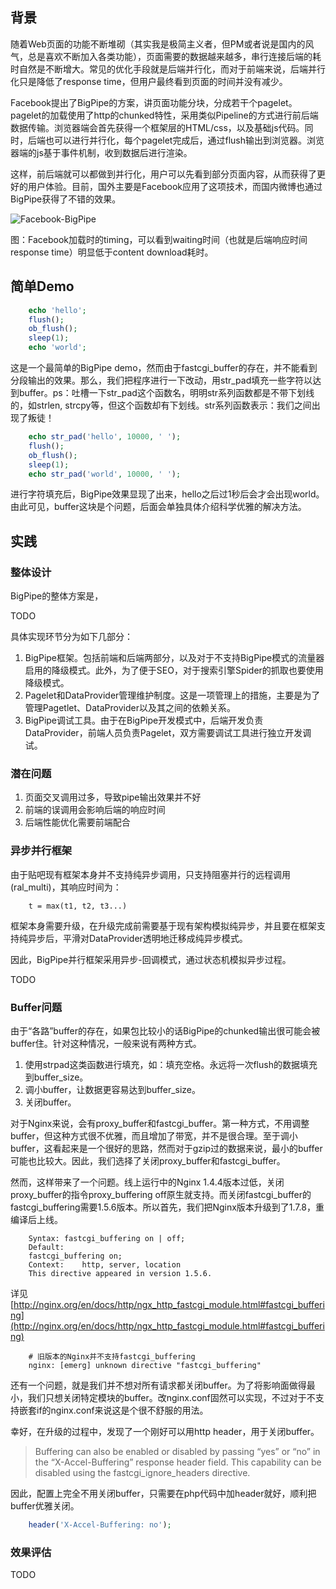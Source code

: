 ## 背景

随着Web页面的功能不断堆砌（其实我是极简主义者，但PM或者说是国内的风气，总是喜欢不断加入各类功能），页面需要的数据越来越多，串行连接后端的耗时自然是不断增大。常见的优化手段就是后端并行化，而对于前端来说，后端并行化只是降低了response time，但用户最终看到页面的时间并没有减少。

Facebook提出了BigPipe的方案，讲页面功能分块，分成若干个pagelet。pagelet的加载使用了http的chunked特性，采用类似Pipeline的方式进行前后端数据传输。浏览器端会首先获得一个框架层的HTML/css，以及基础js代码。同时，后端也可以进行并行化，每个pagelet完成后，通过flush输出到浏览器。浏览器端的js基于事件机制，收到数据后进行渲染。

这样，前后端就可以都做到并行化，用户可以先看到部分页面内容，从而获得了更好的用户体验。目前，国外主要是Facebook应用了这项技术，而国内微博也通过BigPipe获得了不错的效果。

![Facebook-BigPipe](http://crispgm.com/image/fb-bigpipe.png)

图：Facebook加载时的timing，可以看到waiting时间（也就是后端响应时间response time）明显低于content download耗时。

## 简单Demo

```php
    echo 'hello';
    flush();
    ob_flush();
    sleep(1);
    echo 'world';
```

这是一个最简单的BigPipe demo，然而由于fastcgi_buffer的存在，并不能看到分段输出的效果。那么，我们把程序进行一下改动，用str_pad填充一些字符以达到buffer。ps：吐槽一下str_pad这个函数名，明明str系列函数都是不带下划线的，如strlen, strcpy等，但这个函数却有下划线。str系列函数表示：我们之间出现了叛徒！

```php
    echo str_pad('hello', 10000, ' ');
    flush();
    ob_flush();
    sleep(1);
    echo str_pad('world', 10000, ' ');
```

进行字符填充后，BigPipe效果显现了出来，hello之后过1秒后会才会出现world。由此可见，buffer这块是个问题，后面会单独具体介绍科学优雅的解决方法。

## 实践

### 整体设计

BigPipe的整体方案是，

TODO

具体实现环节分为如下几部分：

1. BigPipe框架。包括前端和后端两部分，以及对于不支持BigPipe模式的流量器启用的降级模式。此外，为了便于SEO，对于搜索引擎Spider的抓取也要使用降级模式。
2. Pagelet和DataProvider管理维护制度。这是一项管理上的措施，主要是为了管理Pagetlet、DataProvider以及其之间的依赖关系。
3. BigPipe调试工具。由于在BigPipe开发模式中，后端开发负责DataProvider，前端人员负责Pagelet，双方需要调试工具进行独立开发调试。

### 潜在问题

1. 页面交叉调用过多，导致pipe输出效果并不好
2. 前端的误调用会影响后端的响应时间
3. 后端性能优化需要前端配合

### 异步并行框架

由于贴吧现有框架本身并不支持纯异步调用，只支持阻塞并行的远程调用(ral_multi)，其响应时间为：
```
    t = max(t1, t2, t3...)
```

框架本身需要升级，在升级完成前需要基于现有架构模拟纯异步，并且要在框架支持纯异步后，平滑对DataProvider透明地迁移成纯异步模式。

因此，BigPipe并行框架采用异步-回调模式，通过状态机模拟异步过程。

TODO

### Buffer问题

由于“各路”buffer的存在，如果包比较小的话BigPipe的chunked输出很可能会被buffer住。针对这种情况，一般来说有两种方式。

1. 使用strpad这类函数进行填充，如：填充空格。永远将一次flush的数据填充到buffer_size。
2. 调小buffer，让数据更容易达到buffer_size。
3. 关闭buffer。

对于Nginx来说，会有proxy_buffer和fastcgi_buffer。第一种方式，不用调整buffer，但这种方式很不优雅，而且增加了带宽，并不是很合理。至于调小buffer，这看起来是一个很好的思路，然而对于gzip过的数据来说，最小的buffer可能也比较大。因此，我们选择了关闭proxy_buffer和fastcgi_buffer。

然而，这样带来了一个问题。线上运行中的Nginx 1.4.4版本过低，关闭proxy_buffer的指令proxy_buffering off原生就支持。而关闭fastcgi_buffer的fastcgi_buffering需要1.5.6版本。所以首先，我们把Nginx版本升级到了1.7.8，重编译后上线。

```
    Syntax: fastcgi_buffering on | off;
    Default:    
    fastcgi_buffering on;
    Context:    http, server, location
    This directive appeared in version 1.5.6.
```

详见[http://nginx.org/en/docs/http/ngx_http_fastcgi_module.html#fastcgi_buffering](http://nginx.org/en/docs/http/ngx_http_fastcgi_module.html#fastcgi_buffering)

```
    # 旧版本的Nginx并不支持fastcgi_buffering
    nginx: [emerg] unknown directive "fastcgi_buffering"
```

还有一个问题，就是我们并不想对所有请求都关闭buffer。为了将影响面做得最小，我们只想关闭特定模块的buffer。改nginx.conf固然可以实现，不过对于不支持嵌套if的nginx.conf来说这是个很不舒服的用法。

幸好，在升级的过程中，发现了一个刚好可以用http header，用于关闭buffer。

> Buffering can also be enabled or disabled by passing “yes” or “no” in the “X-Accel-Buffering” response header field. This capability can be disabled using the fastcgi_ignore_headers directive.

因此，配置上完全不用关闭buffer，只需要在php代码中加header就好，顺利把buffer优雅关闭。

```php
    header('X-Accel-Buffering: no');
```

### 效果评估

TODO